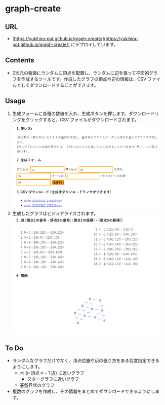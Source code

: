 # graph-create
## URL
- [https://yukihira-pot.github.io/graph-create/](https://yukihira-pot.github.io/graph-create/) にデプロイしています。

## Contents
- 2次元の盤面にランダムに頂点を配置し、ランダムに辺を張って平面的グラフを作成するツールです。作成したグラフの頂点や辺の情報は、CSV ファイルとしてダウンロードすることができます。

## Usage
1. 生成フォームに各種の数値を入れ、生成ボタンを押します。ダウンロードリンクをクリックすると、CSV ファイルがダウンロードされます。
![画像1](readme_images/graph_create_feature1.png)
2. 生成したグラフはビジュアライズされます。
![画像2](readme_images/graph_create_feature2.png)

## To Do
- ランダムなグラフだけでなく、頂点位置や辺の張り方をある程度指定できるようにします。
  - 木 ($n$ 頂点 $n-1$ 辺) に近いグラフ
    - スターグラフに近いグラフ
  - 碁盤目状のグラフ
- 複数のグラフを作成し、その情報をまとめてダウンロードできるようにします。